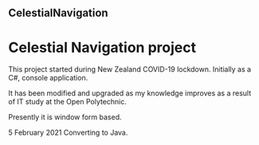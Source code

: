 ## CelestialNavigation
# Celestial Navigation project

This project started during New Zealand COVID-19 lockdown.  Initially as a C#, console application.  

It has been modified and upgraded as my knowledge improves as a result of IT study at the Open Polytechnic.

Presently it is window form based.

5 February 2021 Converting to Java.


